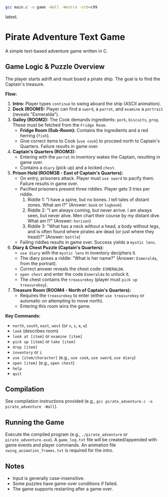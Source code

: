 ```sh
gcc main.c -o game -Wall -Wextra -std=c99
```

latest.


# Pirate Adventure Text Game

A simple text-based adventure game written in C.

## Game Logic & Puzzle Overview

The player starts adrift and must board a pirate ship. The goal is to find the Captain's treasure.

**Flow:**
1.  **Intro:** Player types `continue` to swing aboard the ship (ASCII animation).
2.  **Deck (ROOM1):** Player can find a `sword`, a `parrot`, and `examine` a `portrait` (reveals "Esmeralda").
3.  **Galley (ROOM2):** The Cook demands ingredients: `pork`, `biscuits`, `grog`. These must be fetched from the `Fridge Room`.
    *   **Fridge Room (Sub-Room):** Contains the ingredients and a red herring (`fish`).
    *   Give correct items to Cook (`use cook`) to proceed north to Captain's Quarters. Failure results in game over.
4.  **Captain's Quarters (ROOM3):**
    *   Entering with the `parrot` in inventory wakes the Captain, resulting in game over.
    *   Contains a `diary` (pick up) and a locked `chest`.
5.  **Prison Hold (ROOM3B - East of Captain's Quarters):**
    *   On entry, prisoners attack. Player must `use sword` to pacify them. Failure results in game over.
    *   Pacified prisoners present three riddles. Player gets 3 tries per riddle.
        1.  Riddle 1: "I have a spine, but no bones. I tell tales of distant zones. What am I?" (Answer: `book` or `logbook`)
        2.  Riddle 2: "I am always coming, but never arrive. I am always seen, but never alive. Men chart their course by my distant dive. What am I?" (Answer: `horizon`)
        3.  Riddle 3: "What has a neck without a head, a body without legs, and is often found where pirates are dead (or just where they tread)?" (Answer: `bottle`)
    *   Failing riddles results in game over. Success yields a `mystic lens`.
6.  **Diary & Chest Puzzle (Captain's Quarters):**
    *   `use diary` with the `mystic lens` in inventory deciphers it.
    *   The diary poses a riddle: "What is her name?" (Answer: `Esmeralda`, from the portrait).
    *   Correct answer reveals the chest code: `ESMERALDA`.
    *   `open chest` and enter the code `Esmeralda` to unlock it.
    *   The chest contains the `treasurekey` (player must `pick up treasurekey`).
7.  **Treasure Room (ROOM4 - North of Captain's Quarters):**
    *   Requires the `treasurekey` to enter (either `use treasurekey` or automatic on attempting to move north).
    *   Entering this room wins the game.

**Key Commands:**
*   `north`, `south`, `east`, `west` (or `n`, `s`, `e`, `w`)
*   `look` (describes room)
*   `look at [item]` or `examine [item]`
*   `pick up [item]` or `take [item]`
*   `drop [item]`
*   `inventory` or `i`
*   `use [item/character]` (e.g., `use cook`, `use sword`, `use diary`)
*   `open [item]` (e.g., `open chest`)
*   `help`
*   `quit`

## Compilation

See compilation instructions provided (e.g., `gcc pirate_adventure.c -o pirate_adventure -Wall`).

## Running the Game

Execute the compiled program (e.g., `./pirate_adventure` or `pirate_adventure.exe`).
A `game_log.txt` file will be created/appended with game events and player commands.
An animation file `swing_animation_frames.txt` is required for the intro.

## Notes
* Input is generally case-insensitive.
* Some puzzles have game-over conditions if failed.
* The game supports restarting after a game over.